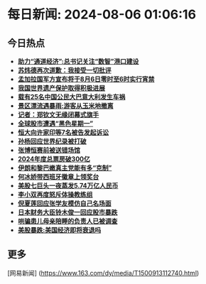 
# 每日新闻: 2024-08-06 01:06:16
## 今日热点

- **[助力“通道经济”:总书记关注“数智”港口建设](https://www.163.com/search?keyword=%E5%8A%A9%E5%8A%9B%E2%80%9C%E9%80%9A%E9%81%93%E7%BB%8F%E6%B5%8E%E2%80%9D+%E6%80%BB%E4%B9%A6%E8%AE%B0%E5%85%B3%E6%B3%A8%E2%80%9C%E6%95%B0%E6%99%BA%E2%80%9D%E6%B8%AF%E5%8F%A3%E5%BB%BA%E8%AE%BE)**
- **[苏炜德再次道歉：我接受一切批评](https://www.163.com/search?keyword=%E8%8B%8F%E7%82%9C%E5%BE%B7%E5%86%8D%E6%AC%A1%E9%81%93%E6%AD%89%EF%BC%9A%E6%88%91%E6%8E%A5%E5%8F%97%E4%B8%80%E5%88%87%E6%89%B9%E8%AF%84)**
- **[孟加拉国军方宣布将于8月6日零时至6时实行宵禁](https://www.163.com/search?keyword=%E5%AD%9F%E5%8A%A0%E6%8B%89%E5%9B%BD%E5%86%9B%E6%96%B9%E5%AE%A3%E5%B8%83%E5%B0%86%E4%BA%8E8%E6%9C%886%E6%97%A5%E9%9B%B6%E6%97%B6%E8%87%B36%E6%97%B6%E5%AE%9E%E8%A1%8C%E5%AE%B5%E7%A6%81)**
- **[我国世界遗产保护取得积极进展](https://www.163.com/search?keyword=%E6%88%91%E5%9B%BD%E4%B8%96%E7%95%8C%E9%81%97%E4%BA%A7%E4%BF%9D%E6%8A%A4%E5%8F%96%E5%BE%97%E7%A7%AF%E6%9E%81%E8%BF%9B%E5%B1%95)**
- **[载有25名中国公民大巴意大利发生车祸](https://www.163.com/search?keyword=%E8%BD%BD%E6%9C%8925%E5%90%8D%E4%B8%AD%E5%9B%BD%E5%85%AC%E6%B0%91%E5%A4%A7%E5%B7%B4%E6%84%8F%E5%A4%A7%E5%88%A9%E5%8F%91%E7%94%9F%E8%BD%A6%E7%A5%B8)**
- **[景区漂流遇暴雨:游客从玉米地撤离](https://www.163.com/search?keyword=%E6%99%AF%E5%8C%BA%E6%BC%82%E6%B5%81%E9%81%87%E6%9A%B4%E9%9B%A8+%E6%B8%B8%E5%AE%A2%E4%BB%8E%E7%8E%89%E7%B1%B3%E5%9C%B0%E6%92%A4%E7%A6%BB)**
- **[记者：郑钦文无缘闭幕式旗手](https://www.163.com/search?keyword=%E8%AE%B0%E8%80%85%EF%BC%9A%E9%83%91%E9%92%A6%E6%96%87%E6%97%A0%E7%BC%98%E9%97%AD%E5%B9%95%E5%BC%8F%E6%97%97%E6%89%8B)**
- **[全球股市遭遇“黑色星期一”](https://www.163.com/search?keyword=%E5%85%A8%E7%90%83%E8%82%A1%E5%B8%82%E9%81%AD%E9%81%87%E2%80%9C%E9%BB%91%E8%89%B2%E6%98%9F%E6%9C%9F%E4%B8%80%E2%80%9D)**
- **[恒大向许家印等7名被告发起诉讼](https://www.163.com/search?keyword=%E6%81%92%E5%A4%A7%E5%90%91%E8%AE%B8%E5%AE%B6%E5%8D%B0%E7%AD%897%E5%90%8D%E8%A2%AB%E5%91%8A%E5%8F%91%E8%B5%B7%E8%AF%89%E8%AE%BC)**
- **[孙杨回应世界纪录被打破](https://www.163.com/search?keyword=%E5%AD%99%E6%9D%A8%E5%9B%9E%E5%BA%94%E4%B8%96%E7%95%8C%E7%BA%AA%E5%BD%95%E8%A2%AB%E6%89%93%E7%A0%B4)**
- **[张博恒赛前被送错场馆](https://www.163.com/search?keyword=%E5%BC%A0%E5%8D%9A%E6%81%92%E8%B5%9B%E5%89%8D%E8%A2%AB%E9%80%81%E9%94%99%E5%9C%BA%E9%A6%86)**
- **[2024年度总票房破300亿](https://www.163.com/search?keyword=2024%E5%B9%B4%E5%BA%A6%E6%80%BB%E7%A5%A8%E6%88%BF%E7%A0%B4300%E4%BA%BF)**
- **[伊朗和黎巴嫩真主党能有多“克制”](https://www.163.com/search?keyword=%E4%BC%8A%E6%9C%97%E5%92%8C%E9%BB%8E%E5%B7%B4%E5%AB%A9%E7%9C%9F%E4%B8%BB%E5%85%9A%E8%83%BD%E6%9C%89%E5%A4%9A%E2%80%9C%E5%85%8B%E5%88%B6%E2%80%9D)**
- **[何冰娇带西班牙徽章上领奖台](https://www.163.com/search?keyword=%E4%BD%95%E5%86%B0%E5%A8%87%E5%B8%A6%E8%A5%BF%E7%8F%AD%E7%89%99%E5%BE%BD%E7%AB%A0%E4%B8%8A%E9%A2%86%E5%A5%96%E5%8F%B0)**
- **[美股七巨头一夜蒸发5.74万亿人民币](https://www.163.com/search?keyword=%E7%BE%8E%E8%82%A1%E4%B8%83%E5%B7%A8%E5%A4%B4%E4%B8%80%E5%A4%9C%E8%92%B8%E5%8F%915.74%E4%B8%87%E4%BA%BF%E4%BA%BA%E6%B0%91%E5%B8%81)**
- **[李小双再度怒斥体操教练组](https://www.163.com/search?keyword=%E6%9D%8E%E5%B0%8F%E5%8F%8C%E5%86%8D%E5%BA%A6%E6%80%92%E6%96%A5%E4%BD%93%E6%93%8D%E6%95%99%E7%BB%83%E7%BB%84)**
- **[倪夏莲回应张学友模仿自己名场面](https://www.163.com/search?keyword=%E5%80%AA%E5%A4%8F%E8%8E%B2%E5%9B%9E%E5%BA%94%E5%BC%A0%E5%AD%A6%E5%8F%8B%E6%A8%A1%E4%BB%BF%E8%87%AA%E5%B7%B1%E5%90%8D%E5%9C%BA%E9%9D%A2)**
- **[日本财务大臣铃木俊一回应股市暴跌](https://www.163.com/search?keyword=%E6%97%A5%E6%9C%AC%E8%B4%A2%E5%8A%A1%E5%A4%A7%E8%87%A3%E9%93%83%E6%9C%A8%E4%BF%8A%E4%B8%80%E5%9B%9E%E5%BA%94%E8%82%A1%E5%B8%82%E6%9A%B4%E8%B7%8C)**
- **[哄骗患儿母亲陪睡的负责人已被调查](https://www.163.com/search?keyword=%E5%93%84%E9%AA%97%E6%82%A3%E5%84%BF%E6%AF%8D%E4%BA%B2%E9%99%AA%E7%9D%A1%E7%9A%84%E8%B4%9F%E8%B4%A3%E4%BA%BA%E5%B7%B2%E8%A2%AB%E8%B0%83%E6%9F%A5)**
- **[美股暴跌:美国经济即将衰退吗](https://www.163.com/search?keyword=%E7%BE%8E%E8%82%A1%E6%9A%B4%E8%B7%8C+%E7%BE%8E%E5%9B%BD%E7%BB%8F%E6%B5%8E%E5%8D%B3%E5%B0%86%E8%A1%B0%E9%80%80%E5%90%97)**

## 更多
[网易新闻] (https://www.163.com/dy/media/T1500913112740.html)
